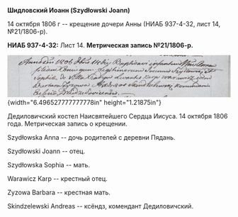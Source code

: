 **Шидловский Иоанн (Szydłowski Joann)**

14 октября 1806 г -- крещение дочери Анны (НИАБ 937-4-32, лист 14,
№21/1806-р).

**НИАБ 937-4-32:** Лист 14. **Метрическая запись №21/1806-р.**

![](./media/abd5e55911876ab90f6821eb49b9c9ecff7e470c.png){width="6.496527777777778in"
height="1.21875in"}

Дедиловичский костел Наисвятейшего Сердца Иисуса. 14 октября 1806 года.
Метрическая запись о крещении.

Szydłowska Anna -- дочь родителей с деревни Пядань.

Szydłowski Joann -- отец.

Szydłowska Sophia -- мать.

Warawicz Karp -- крестный отец.

Zyzowa Barbara -- крестная мать.

Skindzelewski Andreas -- ксёндз, комендант Дедиловичский.
